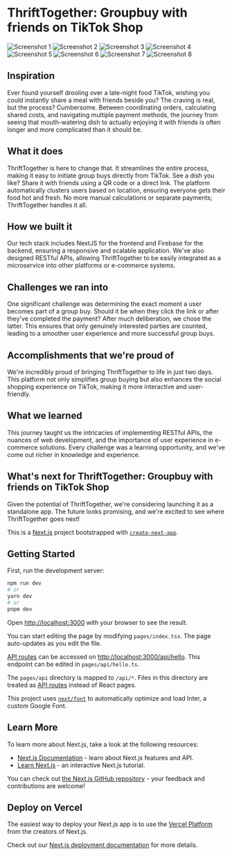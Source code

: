 # ThriftTogether: Groupbuy with friends on TikTok Shop

![Screenshot 1](public/showcaseImages/Screenshot%202023-09-09%20145236.png)
![Screenshot 2](public/showcaseImages/Screenshot%202023-09-09%20145317.png)
![Screenshot 3](public/showcaseImages/Screenshot%202023-09-09%20145335.png)
![Screenshot 4](public/showcaseImages/Screenshot%202023-09-09%20145341.png)
![Screenshot 5](public/showcaseImages/Screenshot%202023-09-09%20145347.png)
![Screenshot 6](public/showcaseImages/Screenshot%202023-09-09%20145353.png)
![Screenshot 7](public/showcaseImages/Screenshot%202023-09-09%20145400.png)
![Screenshot 8](public/showcaseImages/Screenshot%202023-09-09%20145406.png)

## Inspiration

Ever found yourself drooling over a late-night food TikTok, wishing you could instantly share a meal with friends beside you? The craving is real, but the process? Cumbersome. Between coordinating orders, calculating shared costs, and navigating multiple payment methods, the journey from seeing that mouth-watering dish to actually enjoying it with friends is often longer and more complicated than it should be.

## What it does

ThriftTogether is here to change that. It streamlines the entire process, making it easy to initiate group buys directly from TikTok. See a dish you like? Share it with friends using a QR code or a direct link. The platform automatically clusters users based on location, ensuring everyone gets their food hot and fresh. No more manual calculations or separate payments; ThriftTogether handles it all.

## How we built it

Our tech stack includes NextJS for the frontend and Firebase for the backend, ensuring a responsive and scalable application. We've also designed RESTful APIs, allowing ThriftTogether to be easily integrated as a microservice into other platforms or e-commerce systems.

## Challenges we ran into

One significant challenge was determining the exact moment a user becomes part of a group buy. Should it be when they click the link or after they've completed the payment? After much deliberation, we chose the latter. This ensures that only genuinely interested parties are counted, leading to a smoother user experience and more successful group buys.

## Accomplishments that we're proud of

We're incredibly proud of bringing ThriftTogether to life in just two days. This platform not only simplifies group buying but also enhances the social shopping experience on TikTok, making it more interactive and user-friendly.

## What we learned

This journey taught us the intricacies of implementing RESTful APIs, the nuances of web development, and the importance of user experience in e-commerce solutions. Every challenge was a learning opportunity, and we've come out richer in knowledge and experience.

## What's next for ThriftTogether: Groupbuy with friends on TikTok Shop

Given the potential of ThriftTogether, we're considering launching it as a standalone app. The future looks promising, and we're excited to see where ThriftTogether goes next!

This is a [Next.js](https://nextjs.org/) project bootstrapped with [`create-next-app`](https://github.com/vercel/next.js/tree/canary/packages/create-next-app).

## Getting Started

First, run the development server:

```bash
npm run dev
# or
yarn dev
# or
pnpm dev
```

Open [http://localhost:3000](http://localhost:3000) with your browser to see the result.

You can start editing the page by modifying `pages/index.tsx`. The page auto-updates as you edit the file.

[API routes](https://nextjs.org/docs/api-routes/introduction) can be accessed on [http://localhost:3000/api/hello](http://localhost:3000/api/hello). This endpoint can be edited in `pages/api/hello.ts`.

The `pages/api` directory is mapped to `/api/*`. Files in this directory are treated as [API routes](https://nextjs.org/docs/api-routes/introduction) instead of React pages.

This project uses [`next/font`](https://nextjs.org/docs/basic-features/font-optimization) to automatically optimize and load Inter, a custom Google Font.

## Learn More

To learn more about Next.js, take a look at the following resources:

- [Next.js Documentation](https://nextjs.org/docs) - learn about Next.js features and API.
- [Learn Next.js](https://nextjs.org/learn) - an interactive Next.js tutorial.

You can check out [the Next.js GitHub repository](https://github.com/vercel/next.js/) - your feedback and contributions are welcome!

## Deploy on Vercel

The easiest way to deploy your Next.js app is to use the [Vercel Platform](https://vercel.com/new?utm_medium=default-template&filter=next.js&utm_source=create-next-app&utm_campaign=create-next-app-readme) from the creators of Next.js.

Check out our [Next.js deployment documentation](https://nextjs.org/docs/deployment) for more details.

